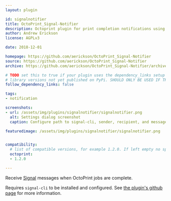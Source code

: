 ```yaml
---
layout: plugin

id: signalnotifier
title: OctoPrint_Signal-Notifier
description: Octoprint plugin for print completion notifications using Signal.
author: Andrew Erickson
license: AGPLv3

date: 2018-12-01

homepage: https://github.com/aerickson/OctoPrint_Signal-Notifier
source: https://github.com/aerickson/OctoPrint_Signal-Notifier
archive: https://github.com/aerickson/OctoPrint_Signal-Notifier/archive/master.zip

# TODO set this to true if your plugin uses the dependency_links setup parameter to include
# library versions not yet published on PyPi. SHOULD ONLY BE USED IF THERE IS NO OTHER OPTION!
follow_dependency_links: false

tags:
- notification

screenshots:
- url: /assets/img/plugins/signalnotifier/signalnotifier.png
  alt: Settings dialog screenshot
  caption: Configure path to signal-cli, sender, recipient, and message.

featuredimage: /assets/img/plugins/signalnotifier/signalnotifier.png


compatibility:
  # list of compatible versions, for example 1.2.0. If left empty no specific version requirement will be assumed
  octoprint:
  - 1.2.0

---
```


Receive [Signal](https://signal.org/) messages when OctoPrint jobs are complete.

Requires `signal-cli` to be installed and configured. See [the plugin's github page](https://github.com/aerickson/OctoPrint_Signal-Notifier) for more information.
